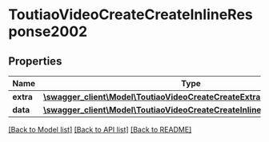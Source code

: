 # ToutiaoVideoCreateCreateInlineResponse2002

## Properties
Name | Type | Description | Notes
------------ | ------------- | ------------- | -------------
**extra** | [**\swagger_client\Model\ToutiaoVideoCreateCreateExtraBody**](ToutiaoVideoCreateCreateExtraBody.md) |  | [optional] 
**data** | [**\swagger_client\Model\ToutiaoVideoCreateCreateInlineResponse2002Data**](ToutiaoVideoCreateCreateInlineResponse2002Data.md) |  | [optional] 

[[Back to Model list]](../README.md#documentation-for-models) [[Back to API list]](../README.md#documentation-for-api-endpoints) [[Back to README]](../README.md)

